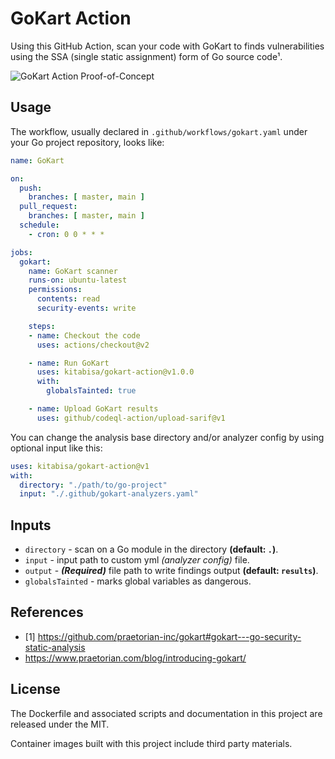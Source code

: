 # GoKart Action

Using this GitHub Action, scan your code with GoKart to finds vulnerabilities using the SSA (single static assignment) form of Go source code¹.

![GoKart Action Proof-of-Concept](https://user-images.githubusercontent.com/25837540/131348481-b57e230b-7472-4fe6-9599-aee2d09dd3e4.png)

## Usage

The workflow, usually declared in `.github/workflows/gokart.yaml` under your Go project repository, looks like:

```yaml
name: GoKart

on:
  push:
    branches: [ master, main ]
  pull_request:
    branches: [ master, main ]
  schedule:
    - cron: 0 0 * * *

jobs:
  gokart:
    name: GoKart scanner
    runs-on: ubuntu-latest
    permissions:
      contents: read
      security-events: write

    steps:
    - name: Checkout the code
      uses: actions/checkout@v2

    - name: Run GoKart
      uses: kitabisa/gokart-action@v1.0.0
      with:
        globalsTainted: true

    - name: Upload GoKart results
      uses: github/codeql-action/upload-sarif@v1
```

You can change the analysis base directory and/or analyzer config by using optional input like this:

```yaml
uses: kitabisa/gokart-action@v1
with:
  directory: "./path/to/go-project"
  input: "./.github/gokart-analyzers.yaml"
```

## Inputs

- `directory` - scan on a Go module in the directory **(default: `.`)**.
- `input` - input path to custom yml _(analyzer config)_ file.
- `output` - _**(Required)**_ file path to write findings output **(default: `results`)**.
- `globalsTainted` - marks global variables as dangerous.
<!-- - `remoteModule` - remote go module to scan.
- `debug` - outputs debug logs.
- `verbose` - outputs full trace of taint analysis. -->

## References

- [1] https://github.com/praetorian-inc/gokart#gokart---go-security-static-analysis
- https://www.praetorian.com/blog/introducing-gokart/

## License

The Dockerfile and associated scripts and documentation in this project are released under the MIT.

Container images built with this project include third party materials.